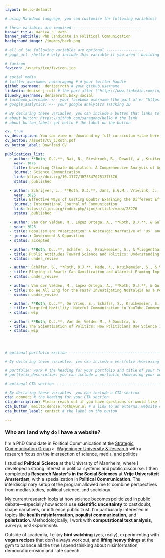 ```yaml
---
layout: hello-default

# using Markdown language, you can customize the following variables!

# these variables are required -------------------------------
banner_title: Denise J. Roth
banner_subtitle: PhD Candidate in Political Communication
background_image: /images/back.png

# all of the following variables are optional -----------------
# page_url: /hello # only include this variable if you aren't building the page to your primary domain 

# favicon
favicon: /assets/ico/favicon.ico

# social media
# twitter_username: notsaragong # # your twitter handle
github_username:  denisejroth # your github username
linkedin: denise-j-roth # the part after ("https://www.linkedin.com/in/...")
bluesky_username: deniseroth.bsky.social
# facebook_username: <-- your facebook username (the part after "https://www.facebook.com/...")
# google_analytics: <-- your google analytics Tracking ID

# By declaring these variables, you can include a button that links to an external website or to media.
# about_button: https://github.com/saragong/hello # the link
# about_button_label: get hello # the label on the button

cv: true
cv_description: You can view or download my full curriculum vitae here.
cv_button: /assets/CV_DJRoth.pdf
cv_button_label: Download CV

publications_list:
  - author: **Roth, D.J.**, Bai, N., Biesbroek, R., Dewulf, A., Kruikemeier, S., De Leur, D., van der Velden, M.A.C.G., de Vries, E., & Vliegenthart, R.
    year: 2025
    title: Unveiling Climate Adaptation: A Comprehensive Analysis of Agenda-Setting Dynamics in the United Kingdom and the Netherlands
    journal: Science Communication
    link: https://doi.org/10.1177/10755470251376576
    status: published

  - author: Schrijver, L., **Roth, D.J.**, Jans, E.G.M., Vrielink, J., & Guldemond, P.
    year: 2025
    title: Effective Ways of Casting Doubt? Examining the Different Effects of Blatant and Suggestive Disinformation
    journal: International Journal of Communication
    link: https://ijoc.org/index.php/ijoc/article/view/23276
    status: published

  - author: Van der Velden, M., López Ortega, A., **Roth, D.J.**, & Guldemond, P.
  - year: 2025
  - title: Populism and Polarization: A Nostalgic Narrative of ‘Us’ and ‘Them’
  - journal: Government & Opposition
  - status: accepted

  - author: **Roth, D.J.**, Schäfer, S., Kruikemeier, S., & Vliegenthart, R.
  - title: Public Attitudes Toward Science and Politics: Understanding Public Perceptions in 16 European Countries
  - status: under_review

  - author: Schäfer, S., **Roth, D.J.**, Mede, N., Kruikemeier, S., & Vliegenthart, R.
  - title: Playing it Smart: Can Gamification and Alarmist Framing Improve Public Understanding of Zoonotic Diseases?
  - status: under_review

  - author: Van der Velden, M., López Ortega, A., **Roth, D.J.**, & Guldemond, P.
  - title: Do We All Long for the Past? Investigating Nostalgia as a Persuasive Political Rhetorical Strategy
  - status: under_review

  - author: **Roth, D.J.**, De Vries, E., Schäfer, S., Kruikemeier, S., & Vliegenthart, R.
  - title: Targeted Hostility: Hateful Communication in YouTube Comments towards Journalists, Politicians, and Scientists
  - status: wip

  - author: **Roth, D.J.**, Van der Velden M., & Damstra, A.
  - title: The Scientization of Politics: How Politicians Use Science Instrumentally to Depoliticize Conflict
  - status: wip 




# optional portfolio section ------------------------------------------

# By declaring these variables, you can include a portfolio showcasing your work and organize your portfolio's items into a custom layout, all without adding any CSS. In addition, you must 1) create an HTML file in the_includes folder for each project with the text you'd like to display, and 2) create a YAML file in the _data folder describing the order in which each project should be shown and categorized. See `/includes/example.html` and `/_data/work.yml` for examples.

# portfolio: work # the heading for your portfolio and title of your YAML file
# portfolio_description: you can include a portfolio showcasing your work and organize your portfolio's items into a custom layout, all without adding any CSS. # a description to be desplayed below the heading and above the content

# optional CTA section --------------------------------------------------

# By declaring these variables, you can include a CTA section.
cta: connect # the heading for your CTA section
cta_description: Please reach out if you have questions or would like to talk about research. # a description to be desplayed below the heading and above the content
cta_button: mailto:denise.roth@wur.nl # a link to an external website or to media
cta_button_label: contact # the label on the button

---			
```

[//]: # (write a bit about yourself here)
### Who am I and why do I have a website?  
I'm a PhD Candidate in Political Communication at the [Strategic Communication Group](https://www.wur.nl/en/Research-Results/Chair-groups/Social-Sciences/Strategic-Communication-Group.htm) at [Wageningen University & Research](https://www.wur.nl/en.htm) with a research focus on the intersection of science, media, and politics.

I studied **Political Science** at the University of Mannheim, where I developed a strong interest in political systems and public discourse. I then completed a **Research Master's in the Social Sciences** at **Vrije Universiteit Amsterdam**, with a specialization in **Political Communication**. The interdisciplinary setup of the program allowed me to combine perspectives from media studies, political science, and sociology.

My current research looks at how science becomes politicized in public debate—especially how actors use **scientific uncertainty** to cast doubt, shape narratives, or influence public trust. I'm particularly interested in topics like **health misinformation**, **populist communication**, and **polarization**. Methodologically, I work with **computational text analysis**, surveys, and experiments.

Outside of academia, I enjoy **bird watching** (yes, really), experimenting with **vegan recipes** that don’t always work out, and **lifting heavy things** at the gym to balance all the time I spend thinking about misinformation, democratic erosion and hate speech.
